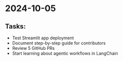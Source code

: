 # 2024-10-05

## Tasks:
- Test Streamlit app deployment
- Document step-by-step guide for contributors
- Review 5 GitHub PRs
- Start learning about agentic workflows in LangChain
